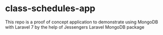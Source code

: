 # class-schedules-app
This repo is a proof of concept application to demonstrate using MongoDB with Laravel 7 by the help of Jessengers Laravel MongoDB package
